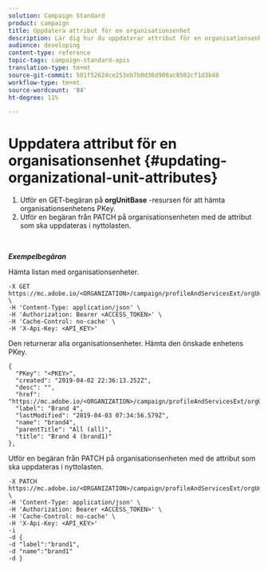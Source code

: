 ```yaml
---
solution: Campaign Standard
product: campaign
title: Uppdatera attribut för en organisationsenhet
description: Lär dig hur du uppdaterar attribut för en organisationsenhet
audience: developing
content-type: reference
topic-tags: campaign-standard-apis
translation-type: tm+mt
source-git-commit: 501f52624ce253eb7b0d36d908ac8502cf1d3b48
workflow-type: tm+mt
source-wordcount: '84'
ht-degree: 11%

---
```



# Uppdatera attribut för en organisationsenhet {#updating-organizational-unit-attributes}

1. Utför en GET-begäran på **orgUnitBase** -resursen för att hämta organisationsenhetens PKey.
1. Utför en begäran från PATCH på organisationsenheten med de attribut som ska uppdateras i nyttolasten.

<br/>

***Exempelbegäran***

Hämta listan med organisationsenheter.

```
-X GET https://mc.adobe.io/<ORGANIZATION>/campaign/profileAndServicesExt/orgUnitBase/ \
-H 'Content-Type: application/json' \
-H 'Authorization: Bearer <ACCESS_TOKEN>' \
-H 'Cache-Control: no-cache' \
-H 'X-Api-Key: <API_KEY>'
```

Den returnerar alla organisationsenheter. Hämta den önskade enhetens PKey.

```
{
  "PKey": "<PKEY>",
  "created": "2019-04-02 22:36:13.252Z",
  "desc": "",
  "href": "https://mc.adobe.io/<ORGANIZATION>/campaign/profileAndServicesExt/orgUnitBase/<PKEY>",
  "label": "Brand 4",
  "lastModified": "2019-04-03 07:34:56.579Z",
  "name": "brand4",
  "parentTitle": "All (all)",
  "title": "Brand 4 (brand1)"
},
```

Utför en begäran från PATCH på organisationsenheten med de attribut som ska uppdateras i nyttolasten.

```
-X PATCH https://mc.adobe.io/<ORGANIZATION>/campaign/profileAndServicesExt/orgUnitBase/<PKEY> \
-H 'Content-Type: application/json' \
-H 'Authorization: Bearer <ACCESS_TOKEN>' \
-H 'Cache-Control: no-cache' \
-H 'X-Api-Key: <API_KEY>'
-i
-d {
-d "label":"brand1",
-d "name":"brand1"
-d }
```

<!-- + réponse -->
